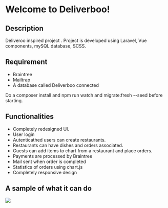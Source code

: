 Welcome to Deliverboo!
===================


Description
-------
Deliveroo inspired project . Project is developed using Laravel, Vue components, mySQL database, SCSS.

Requirement
-------
- Braintree
- Mailtrap
- A database called Deliverboo connected

Do a composer install and npm run watch and migrate:fresh --seed before starting.

## Functionalities

 - Completely redesigned UI.
 - User login
 - Autenticathed users can create restaurants.
 - Restaurants can have dishes and orders associated.
 - Guests can add items to chart from a restaurant and place orders.
 - Payments are processed by Braintree
 - Mail sent when order is completed
 - Statistics of orders using chart.js
 - Completely responsive design
 
## A sample of what it can do

![](design.gif)
